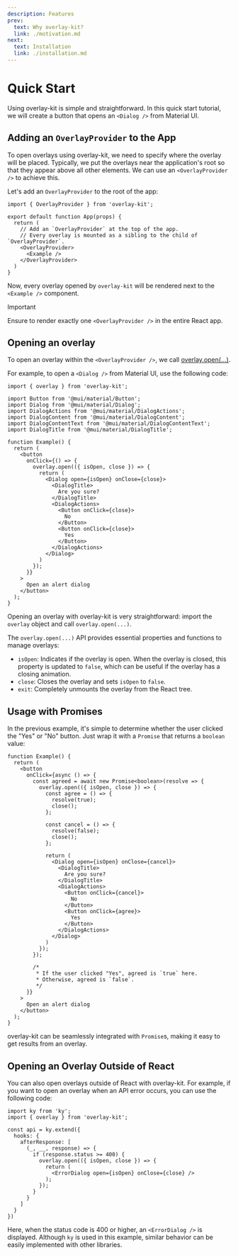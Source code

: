 ```yaml
---
description: Features
prev:
  text: Why overlay-kit?
  link: ./motivation.md
next:
  text: Installation
  link: ./installation.md
---
```


# Quick Start

Using overlay-kit is simple and straightforward. In this quick start tutorial, we will create a button that opens an `<Dialog />` from Material UI.

## Adding an `OverlayProvider` to the App

To open overlays using overlay-kit, we need to specify where the overlay will be placed. Typically, we put the overlays near the application's root so that they appear above all other elements. We can use an `<OverlayProvider />` to achieve this.

Let's add an `OverlayProvider` to the root of the app:

```tsx{1,7,9}
import { OverlayProvider } from 'overlay-kit';

export default function App(props) {
  return (
    // Add an `OverlayProvider` at the top of the app.
    // Every overlay is mounted as a sibling to the child of `OverlayProvider`.
    <OverlayProvider>
      <Example />
    </OverlayProvider>
  )
}
```

Now, every overlay opened by `overlay-kit` will be rendered next to the `<Example />` component.

> [!IMPORTANT]
> Ensure to render exactly one `<OverlayProvider />` in the entire React app. 

## Opening an overlay

To open an overlay within the `<OverlayProvider />`, we call [overlay.open(...)](./api/overlay/open.md). 

For example, to open a `<Dialog />` from Material UI, use the following code:

```tsx{1,14-30}
import { overlay } from 'overlay-kit';

import Button from '@mui/material/Button';
import Dialog from '@mui/material/Dialog';
import DialogActions from '@mui/material/DialogActions';
import DialogContent from '@mui/material/DialogContent';
import DialogContentText from '@mui/material/DialogContentText';
import DialogTitle from '@mui/material/DialogTitle';

function Example() {
  return (
    <button
      onClick={() => {
        overlay.open(({ isOpen, close }) => {
          return (
            <Dialog open={isOpen} onClose={close}>
              <DialogTitle>
                Are you sure?
              </DialogTitle>
              <DialogActions>
                <Button onClick={close}>
                  No
                </Button>
                <Button onClick={close}>
                  Yes
                </Button>
              </DialogActions>
            </Dialog>
          )
        });
      }}
    >
      Open an alert dialog
    </button>
  );
}
```

Opening an overlay with overlay-kit is very straightforward: import the `overlay` object and call `overlay.open(...)`.

The `overlay.open(...)` API provides essential properties and functions to manage overlays:

- `isOpen`: Indicates if the overlay is open. When the overlay is closed, this property is updated to `false`, which can be useful if the overlay has a closing animation.
- `close`: Closes the overlay and sets `isOpen` to `false`.
- `exit`: Completely unmounts the overlay from the React tree.


## Usage with Promises

In the previous example, it's simple to determine whether the user clicked the "Yes" or "No" button. Just wrap it with a `Promise` that returns a `boolean` value:

```tsx{5,7-10,12-15,35-38}
function Example() {
  return (
    <button
      onClick={async () => {
        const agreed = await new Promise<boolean>(resolve => {
          overlay.open(({ isOpen, close }) => {
            const agree = () => {
              resolve(true);
              close();
            };
            
            const cancel = () => {
              resolve(false);
              close();
            };

            return (
              <Dialog open={isOpen} onClose={cancel}>
                <DialogTitle>
                  Are you sure?
                </DialogTitle>
                <DialogActions>
                  <Button onClick={cancel}>
                    No
                  </Button>
                  <Button onClick={agree}>
                    Yes
                  </Button>
                </DialogActions>
              </Dialog>
            )
          });
        });

        /* 
         * If the user clicked "Yes", agreed is `true` here.
         * Otherwise, agreed is `false`.
         */
      }}
    >
      Open an alert dialog
    </button>
  );
}
```

overlay-kit can be seamlessly integrated with `Promise`s, making it easy to get results from an overlay.

## Opening an Overlay Outside of React

You can also open overlays outside of React with overlay-kit. For example, if you want to open an overlay when an API error occurs, you can use the following code:

```tsx
import ky from 'ky';
import { overlay } from 'overlay-kit';

const api = ky.extend({
  hooks: {
    afterResponse: [
      (_, __, response) => {
        if (response.status >= 400) {
          overlay.open(({ isOpen, close }) => {
            return (
              <ErrorDialog open={isOpen} onClose={close} />
            );
          });
        }
      }
    ]
  }
})
```

Here, when the status code is 400 or higher, an `<ErrorDialog />` is displayed. Although `ky` is used in this example, similar behavior can be easily implemented with other libraries.
